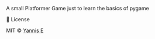 A small Platformer Game just to learn the basics of pygame

📰 License

MIT © [Yannis E](https://github.com/yannis-e)
